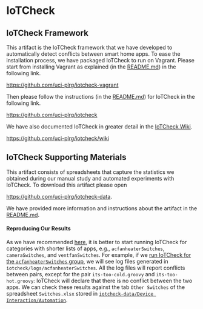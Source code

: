 # IoTCheck

## IoTCheck Framework

This artifact is the IoTCheck framework that we have developed to automatically detect conflicts between smart home apps.
To ease the installation process, we have packaged IoTCheck to run on Vagrant. 
Please start from installing Vagrant as explained (in the [README.md](https://github.com/uci-plrg/iotcheck-vagrant/blob/master/README.md)) in the following link.

https://github.com/uci-plrg/iotcheck-vagrant

Then please follow the instructions (in the [README.md](https://github.com/uci-plrg/iotcheck/blob/master/README.md)) for IoTCheck in the following link.

https://github.com/uci-plrg/iotcheck

We have also documented IoTCheck in greater detail in the [IoTCheck Wiki](https://github.com/uci-plrg/iotcheck/wiki).

https://github.com/uci-plrg/iotcheck/wiki

## IoTCheck Supporting Materials

This artifact consists of spreadsheets that capture the statistics we obtained during our manual study and automated experiments with IoTCheck.
To download this artifact please open 

https://github.com/uci-plrg/iotcheck-data.

We have provided more information and instructions about the artifact in the [README.md](https://github.com/uci-plrg/iotcheck-data/blob/master/README.md).

#### Reproducing Our Results

As we have recommended [here](https://github.com/uci-plrg/iotcheck#further-notes), it is better to start running IoTCheck for categories with shorter lists of apps, e.g., `acfanheaterSwitches`, `cameraSwitches`, and `ventfanSwitches`. For example, if we [run IoTCheck for the `acfanheaterSwitches` group](https://github.com/uci-plrg/iotcheck#experiments), we will see log files generated in `iotcheck/logs/acfanheaterSwitches`. All the log files will report conflicts between pairs, except for the pair `its-too-cold.groovy` and `its-too-hot.groovy`: IoTCheck will declare that there is no conflict between the two apps. We can check these results against the tab `Other Switches` of the spreadsheet `Switches.xlsx` stored in [`iotcheck-data/Device Interaction/Automation`](https://github.com/uci-plrg/iotcheck-data/tree/master/Device%20Interaction/Automation).
